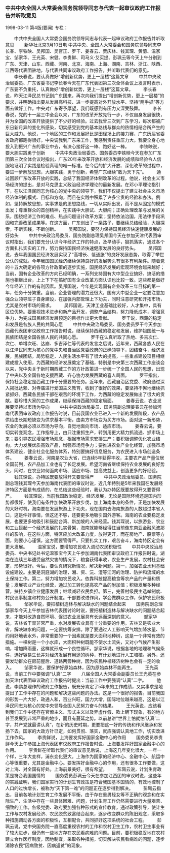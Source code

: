 ### 中共中央全国人大常委会国务院领导同志与代表一起审议政府工作报告并听取意见

1998-03-11
第4版(要闻)
专栏：

　　中共中央全国人大常委会国务院领导同志与代表一起审议政府工作报告并听取意见
　　新华社北京3月10日电  中共中央、全国人大常委会和国务院领导同志李长春、李铁映、吴邦国、吴官正、罗干、姜春云、贾庆林、钱其琛、黄菊、温家宝、邹家华、王光英、宋健、李贵鲜、司马义·艾买提、彭珮云等今天上午分别到广东、天津、山东、西藏、河南、北京、海南、上海、湖南、吉林、浙江、陕西、江西等代表团驻地，与代表共同审议政府工作报告，并听取代表们的意见。
　　李长春说，要认真做好“增创新优势，更上一层楼”这篇文章
　　中共中央政治局委员、广东省委书记李长春今天在广东代表团第三次全体会议上发言时表示，广东要不负重托，认真做好“增创新优势，更上一层楼”这篇文章。
　　李长春说，昨天江泽民总书记到广东团来，再次向我们提出“增创新优势，更上一层楼”的要求，并明确指出要从发展高科技、进一步提高对外开放水平、坚持“两手抓”等方面去做好工作。中央对广东寄予厚望，我们既感到有压力又深受鼓舞。
　　李长春说，党的十一届三中全会以来，广东的改革开放先行一步，不仅自身发展很快，并为全国的改革开放提供了不少好的经验。过去我曾三次到广东学习，每次都被广东日新月异的变化所感染，切实感受到党的基本路线与群众的热情相结合所产生的巨大威力。他说，一个地区的工作和发展好比是田径场上的接力赛，广东历届省委省政府都跑得很好。中央调我到广东来工作，我感到责任重压力大。我要全身心地投入到振兴广东的事业中去，有决心接好这一棒、跑好这一棒。
　　李铁映说，要大胆实践勇于创新
　　中共中央政治局委员、国务委员李铁映今天在参加广东团第三次全体会议时指出，广东20年来改革开放和经济发展的成绩和经验令人信服地证明了实践是检验真理的唯一标准。在今后的扩大开放、深化改革的过程中，要进一步解放思想，大胆实践，勇于创新，希望广东继续“敢为天下先”。
　　通过回顾广东改革开放的实践，总结了我国经济体制改革的过程。他说，社会主义市场经济的提出，是对马克思主义政治经济学理论的最新发展。在邓小平理论指引下，在以江泽民同志为核心的党中央的领导下，我们不仅提出了建立社会主义市场经济体制的模式、目标和方向，而且在实践中积累了许多宝贵的经验和办法。例如，坚持解放思想，实事求是的思想路线，一切从实际出发，而不是从固定的模式出发；尊重群众的首创精神，在实践中大胆试、大胆闯；正确处理改革与发展的关系，围绕经济工作的难点、热点问题设计改革方案；坚持依法治国，用法律手段巩固和完善改革成果等。在这方面，广东创出了一条路子，要继续总结经验，大胆探索，不断实践，不断创新。
　　吴邦国说，要努力保持国民经济快速健康发展的好势头
　　中共中央政治局委员、国务院副总理吴邦国今天在参加天津代表团审议时指出，我们要充分认识今年经济工作的特点，及早动手，狠抓落实，通过各个方面扎扎实实的工作，努力保持国民经济快速健康发展的良好势头。
　　吴邦国说，去年我国国民经济发展实现了“高增长、低通胀”的良好发展态势，取得了举世公认的成就。今年我国国民经济继续保持良好的发展势头有很多有利条件。随着党的十五大确定的各项方针政策的逐步实施，国民经济发展的宏观环境会越来越好；当前，国有企业改革的方向已经明确，一系列支持国有大中型企业搞好、搞活的措施也相继出台，上上下下在搞好国有企业改革方面认识也比较一致。这些都是做好今年经济工作的有利因素。吴邦国说，今年是实现国有企业改革三年目标的第一年，任务十分繁重。当前，企业管理的潜力还很大，国有大中型企业一定要注意加强企业领导班子自身建设，在加强内部管理上下功夫，同时注意研究和开拓市场，尤其是农村市场的需求。
　　吴邦国说，天津工业基础比较好，人才集中，具有区位优势。要重视技术进步和新产品开发，调整产品结构，努力降低成本，增强竞争力，为完成国民经济发展预定的目标作出更大贡献。
　　罗干说，西藏的稳定和发展是各族人民的共同心愿
　　中共中央政治局委员、国务委员罗干今天参加西藏代表团审议政府工作报告时说，继续保持西藏的稳定和发展，维护祖国统一与民族团结是全国各族人民的共同心愿。
　　罗干在认真听取了热地、多吉次仁、次仁、单增次旺、达崩、多吉泽仁等代表的发言之后说，近年来，西藏各族人民在以江泽民同志为核心的党中央和自治区党委政府的正确领导下，团结奋斗，经济发展，民族团结，局势稳定，人民生活水平有了很大的提高，一些重点建设项目相继建成投入使用，为西藏的经济发展奠定了基础，特别是中央第三次西藏工作座谈会以来，党中央关于新时期西藏工作的方针政策进一步统一了全国人民的思想，出现了中央以及全国各地支援西藏、齐心协力发展西藏的喜人局面。
　　罗干指出，保持社会稳定是西藏工作十分重要的任务。近年来，西藏自治区党委、政府通过深入揭批达赖、对寺庙进行爱国主义教育，收到了很好的效果，要坚持不懈地继续抓紧抓好。西藏各民族干部在艰苦的环境下工作，为西藏的稳定发展做出了很大的贡献。要珍惜大家的工作成果，继续保持西藏的稳定局面。
　　姜春云说，农业发展要坚持以市场为导向
　　中共中央政治局委员、国务院副总理姜春云在参加河南代表团审议政府工作报告时说，目前我国农业已进入一个新的发展阶段，农产品供给由长期短缺变为供求基本平衡，由卖方市场变为买方市场。面对这一新形势，农业的发展必须以市场为导向，自觉地面向市场、适应市场。
　　姜春云说，要切实转变观念，工作指导上，由只注重抓生产，转到用更大精力抓流通、抓市场上来；要引导农民增强市场观念，根据市场需求安排生产；要积极调整优化农业结构，大力发展优质高效产品，增强市场竞争力；要推进农业产业化经营，加强市场体系建设，健全社会化服务体系，特别要搞好信息服务，为农民进入市场创造条件。
　　姜春云说，河南是农业大省，已连续5年获得丰收，主要农产品产量位居全国前列，农产品加工业也有了长足发展。希望河南省继续保持农业发展的良好势头，同时，在农业如何面向市场、适应市场、提高效益上，创造更多的好经验。
　　钱其琛说，办特区既要放得开又要管得严
　　中共中央政治局委员、国务院副总理钱其琛今天参加海南代表团的审议时说，近几年特别是5年来我国在发展经济特区方面是有成绩的，在总结这些经验时，我认为办特区既要放得开又要管得严。
　　钱其琛说，当前我国政治稳定、经济发展，无论是国际环境还是国内形势都很好，使我们有条件加快改革开放步伐，加上海南本身的条件，正是加快发展的大好时机，海南要在发展旅游上下功夫，现在国内去海南旅游的人数超过本省人口，这是件好事情，但这还不够，还要更多地吸引国外游客。海南的农业要稳定发展，也要更多地吸引和鼓励台湾、新加坡的人来经营。钱其琛说，以旅游业、农业和工业搭起一个经济发展的扎实骨架，海南就能够经得住当前像东南亚金融风波那样的影响，在这些方面，特区应加大改革力度，放得更开，而在房地产、股票等方面，则要小心谨慎，这方面要管得严。只要扎实工作，艰苦奋斗，海南特区定会有更大发展。
　　温家宝说，要增加农民收入调动农民积极性
　　中共中央政治局委员、中央书记处书记温家宝今天上午参加湖南代表团审议政府工作报告时说，湖南在连续三年遭受自然灾害的情况下，粮食获得丰收，农业生产发展，农村社会安定，形势很好。今后，要认真研究新情况，解决新问题。第一，加强农业水利基础设施建设。主要是洞庭湖的治理，湘、资、沅、澧等江河的治理、防护和流域的水土保持工作。第二，努力增加农民收入。依靠科技提高粮食等农产品的产量和质量；发展农业产业化经营，通过加工转化提高农产品的附加值；积极发展多种经营，扶持乡镇企业健康发展；继续减轻农民负担。第三，完善村级民主选举制度、村民议事制度和村务公开制度。干部要改进作风，学会做群众工作，保护农民积极性。
　　邹家华说，要把植树造林与解决缺水的问题结合起来
　　国务院副总理邹家华今天上午参加吉林代表团讨论时说，要把植树造林与解决缺水的问题结合起来，才能对改造自然环境、促进农业发展具有长远而深刻的意义。
　　邹家华说，吉林省干旱非常严重，水对发展农业具有十分重要的作用。吉林又是农业大省，解决缺水的问题，一定要统筹安排。除了要通过人工影响天气增加降水量、节约用好地表水外，非常重要的一个因素就是要大面积地种树，这是一个非常有效的措施。一棵树是一个小水库，大面积种树既能不使水土流失，又对小气候产生影响，增加降雨量，这样就形成一个良性循环。邹家华说，根据各地的地理和气候条件，选好容易生长并对经济发展有用途的树种，有计划地进行人工培植。另外，还要发动群众在房前屋后、道路两旁种树，因为农民种植经济树种也会有一定的收入。
　　邹家华说，要保护好原始森林，因为原始森林不能再生。
　　王光英说，当前工作中要强调“认真”二字
　　八届全国人大常委会副委员长王光英在参加天津代表团审议政府工作报告时提出：当前工作中要强调“认真”二字。
　　他说，李鹏总理作的政府工作报告，既充分肯定了5年来的工作成绩，又实事求是地提出了工作中存在的问题和解决这些问题的办法。这是一个很好的报告。目前我国的形势一片大好，政通人和，百业兴旺，国力大增，国际地位越来越高，这是以江泽民同志为核心的党中央领导全国人民努力奋斗的结果。
　　王光英说，应该看到我们工作中还存在官僚主义、形式主义以及弄虚作假、欺上瞒下现象，有的地方甚至发展到非常严重的地步，而且有蔓延之势。以前总讲“世界上怕就怕‘认真’二字，共产党就最讲认真”，在新的历史时期，更要把这一好的传统和作风继承和发扬下去。国家的大政方针已定，如何贯彻、落实，就应强调认真地工作，切实改进工作作风。
　　李贵鲜说，上海要发挥好国家金融中心的作用
　　国务委员李贵鲜今天上午参加上海代表团审议政府工作报告时说，上海要发挥好国家金融中心的作用。
　　李贵鲜在听取代表们的审议意见后说，上海这几年变化很大，一年一个样，三年大变样，浦东变化更大。上海作为国家的经济中心、金融中心、航运中心等很重要，尤其是金融中心。要发挥好金融中心的作用，还有很多工作要做，这对上海、对全国有好处。上海前景美好，很有希望。
　　彭珮云说，计划生育政策是符合我国国情的
　　国务委员彭珮云今天在参加江西团的审议时说，这些年的实践证明，我们国家实行的计划生育政策是符合我国基本国情的，有效地控制了人口的过快增长，被称为“天下第一难”的问题正在逐步得到解决。
　　彭珮云指出，目前各地计划生育工作发展不平衡，由于存在重男轻女等不正确的观念和在实际生产、生活中存在一些具体困难、问题，计划生育工作仍然需要进行大量艰苦、细致的工作。各级党委、政府要加强各种形式的宣传教育，通过政策引导，使计生工作与农村发展经济、农民脱贫致富结合起来，逐步改变群众的陈旧观念，采取多种措施调动各方面的积极性，互相配合，共同抓好这项系统的社会工程。
　　彭珮云说，党中央国务院一直高度重视农村的工作和农村卫生工作，农村卫生事业有了较大进步，但仍有一些地方存在农民看病难的问题。目前，要积极稳妥地在农村建立合作医疗制度，因地制宜，采取各种措施，切实解决农民看病难的问题，逐步消除农民“因病致贫、因病返贫”的现象。
